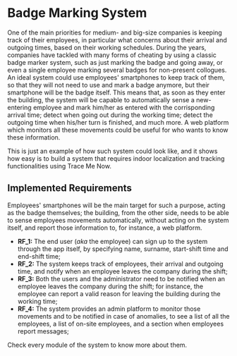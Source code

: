 # Badge Marking System

One of the main priorities for medium- and big-size companies is keeping track of their employees, in particular what concerns about their arrival and outgoing times, based on their working schedules. During the years, companies have tackled with many forms of cheating by using a classic badge marker system, such as just marking the badge and going away, or even a single employee marking several badges for non-present collogues. An ideal system could use employees' smartphones to keep track of them, so that they will not need to use and mark a badge anymore, but their smartphone will be the badge itself. This means that, as soon as they enter the building, the system will be capable to automatically sense a new-entering employee and mark him/her as entered with the corrisponding arrival time; detect when going out during the working time; detect the outgoing time when his/her turn is finished, and much more. A web platform which monitors all these movements could be useful for who wants to know these information.

This is just an example of how such system could look like, and it shows how easy is to build a system that requires indoor localization and tracking functionalities using Trace Me Now.

## Implemented Requirements

Employees' smartphones will be the main target for such a purpose, acting as the badge themselves; the building, from the other side, needs to be able to sense employees movements automatically, without acting on the system itself, and report those information to, for instance, a web platform.

- **RF_1:** The end user (*aka* the employee) can sign up to the system through the app itself, by specifying name, surname, start-shift time and end-shift time;
- **RF_2:** The system keeps track of employees, their arrival and outgoing time, and notify when an employee leaves the company during the shift;
- **RF_3:** Both the users and the administrator need to be notified when an employee leaves the company during the shift; for instance, the employee can report a valid reason for leaving the building during the working time;
- **RF_4:** The system provides an admin platform to monitor those movements and to be notified in case of anomalies, to see a list of all the employees, a list of on-site employees, and a section when employees report messages;

Check every module of the system to know more about them.